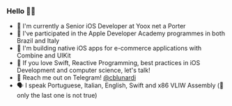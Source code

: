 ### Hello 👋🏻

- 🏢 I'm currently a Senior iOS Developer at Yoox net a Porter
- 🍎 I've participated in the Apple Developer Academy programmes in both Brazil and Italy
- 🔨 I'm building native iOS apps for e-commerce applications with Combine and UIKit
- 🌱 If you love Swift, Reactive Programming, best practices in iOS Development and computer science, let's talk!
- 💬 Reach me out on Telegram! [@cblunardi](http://telegram.me/cblunardi)
- 🗣 I speak Portuguese, Italian, English, Swift and x86 VLIW Assembly (👹 only the last one is not true)
